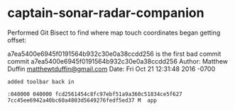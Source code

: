 # captain-sonar-radar-companion

Performed Git Bisect to find where map touch coordinates began getting offset:

a7ea5400e6945f0191564b932c30e0a38ccdd256 is the first bad commit
commit a7ea5400e6945f0191564b932c30e0a38ccdd256
Author: Matthew Duffin <matthewtduffin@gmail.com>
Date:   Fri Oct 21 12:31:48 2016 -0700

    added toolbar back in

    :040000 040000 fcd2561454c8fc97ebf51a9a360c51834ce5f627 7cc45ee6942a40bc60a4803d5649276fedf5ed37 M  app
